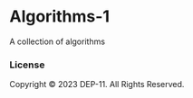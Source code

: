 # Algorithms-1
A collection of algorithms

### License
Copyright © 2023 DEP-11. All Rights Reserved.
